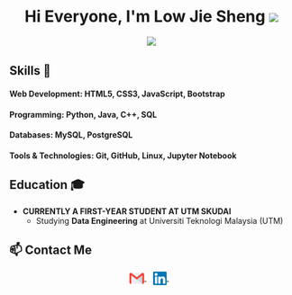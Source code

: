 <!DOCTYPE html>
<html lang="en">
<head>
  <meta charset="UTF-8">
  <meta http-equiv="X-UA-Compatible" content="IE=edge">
  <meta name="viewport" content="width=device-width, initial-scale=1.0">
</head>
<body>
  
  <h1 align="center"><b>Hi Everyone, I'm Low Jie Sheng </b><img src="https://media.giphy.com/media/hvRJCLFzcasrR4ia7z/giphy.gif" width="35"></h1>

  <p align="center">
    <a href="https://github.com/DenverCoder1/readme-typing-svg">
      <img src="https://readme-typing-svg.herokuapp.com?font=Time+New+Roman&color=cyan&size=25&center=true&vCenter=true&width=600&height=100&lines=First+Year+Undergraduate+at+UTM;Data+Engineering+Student;Passionate+Learner;Exploring+Technology+🚀">
    </a>
  </p>

## Skills 💼
#### Web Development: HTML5, CSS3, JavaScript, Bootstrap

#### Programming: Python, Java, C++, SQL

#### Databases: MySQL, PostgreSQL

#### Tools & Technologies: Git, GitHub, Linux, Jupyter Notebook

## Education 🎓 

- **CURRENTLY A FIRST-YEAR STUDENT AT UTM SKUDAI**
  - Studying **Data Engineering** at Universiti Teknologi Malaysia (UTM)

## 📫 Contact Me
<p align="center">
  <a href="mailto:jiesheng.low@graduate.utm.my" >
    <img align="center" width="26px" src="https://github.com/SatYu26/SatYu26/blob/master/Assets/Gmail.svg" />
  </a> &nbsp;&nbsp;

  <a href="https://www.linkedin.com/in/your-linkedin-profile" target="_blank">
    <img align="center" width="24px" src="https://github.com/SatYu26/SatYu26/blob/master/Assets/Linkedin.svg" />
  </a> &nbsp;&nbsp;

</p>

</body>
</html>
